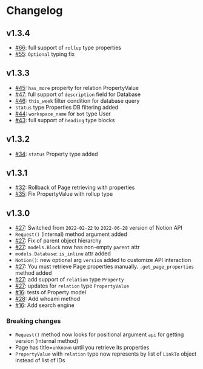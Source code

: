 # Changelog

## v1.3.4

- [#66](https://github.com/lastorel/pytion/issues/66): full support of `rollup` type properties
- [#55](https://github.com/lastorel/pytion/pull/55): `Optional` typing fix

## v1.3.3

- [#45](https://github.com/lastorel/pytion/issues/45): `has_more` property for relation PropertyValue
- [#47](https://github.com/lastorel/pytion/issues/47): full support of `description` field for Database
- [#46](https://github.com/lastorel/pytion/issues/46): `this_week` filter condition for database query
- `status` type Properties DB filtering added
- [#44](https://github.com/lastorel/pytion/issues/44): `workspace_name` for `bot` type User 
- [#43](https://github.com/lastorel/pytion/issues/43): full support of `heading` type blocks

## v1.3.2

- [#34](https://github.com/lastorel/pytion/issues/34): `status` Property type added

## v1.3.1

- [#32](https://github.com/lastorel/pytion/issues/32): Rollback of Page retrieving with properties
- [#35](https://github.com/lastorel/pytion/issues/35): Fix PropertyValue with rollup type

## v1.3.0

- [#27](https://github.com/lastorel/pytion/issues/27): Switched from `2022-02-22` to `2022-06-28` version of Notion API
- `Request()` (internal) method argument added
- [#27](https://github.com/lastorel/pytion/issues/27): Fix of parent object hierarchy
- [#27](https://github.com/lastorel/pytion/issues/27): `models.Block` now has non-empty `parent` attr
- `models.Database`: `is_inline` attr added
- `Notion()`: new optional arg `version` added to customize API interaction
- [#27](https://github.com/lastorel/pytion/issues/27): You must retrieve Page properties manually. `.get_page_properties` method added
- [#27](https://github.com/lastorel/pytion/issues/27): add support of `relation` type `Property`
- [#27](https://github.com/lastorel/pytion/issues/27): updates for `relation` type `PropertyValue`
- [#16](https://github.com/lastorel/pytion/issues/17): tests of Property model
- [#28](https://github.com/lastorel/pytion/issues/28): Add whoami method
- [#16](https://github.com/lastorel/pytion/issues/16): Add search engine

### Breaking changes

- `Request()` method now looks for positional argument `api` for getting version (internal method)
- Page has title=`unknown` until you retrieve its properties
- `PropertyValue` with `relation` type now represents by list of `LinkTo` object instead of list of IDs